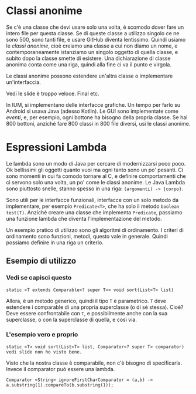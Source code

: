 # Classi anonime

Se c'è una classe che devi usare solo una volta, è scomodo dover fare un intero file per questa classe. Se di queste classe a utilizzo singolo ce ne sono 500, sono tanti file, e usare GitHub diventa lentissimo. Quindi usiamo le *classi anonime*, cioè creiamo una classe a cui non diamo un nome, e contemporaneamente istanziamo un singolo oggetto di quella classe, e subito dopo la classe smette di esistere. Una dichiarazione di classe anonima conta come una riga, quindi alla fine ci va il punto e virgola.

Le classi anonime possono estendere un'altra classe o implementare un'interfaccia.

Vedi le slide è troppo veloce. Final etc.

In IUM, si implementano delle interfacce grafiche. Un tempo per farlo su Android si usava Java (adesso Kotlin). Le GUI sono implementate come *eventi*, e, per esempio, ogni bottone ha bisogno della propria classe. Se hai 800 bottoni, anziché fare 800 classi in 800 file diversi, usi le classi anonime.

# Espressioni Lambda

Le lambda sono un modo di Java per cercare di modernizzarsi poco poco. Ok bellissimi gli oggetti quanto vuoi ma ogni tanto sono un po' pesanti. Ci sono momenti in cui fa comodo tornare al C, e definire comportamenti che ci servono solo una volta, un po' come le classi anonime. Le Java Lambda sono piuttosto snelle, stanno spesso in una riga: `(argomenti) -> {corpo}`.

Sono utili per le interfacce funzionali, interfacce con un solo metodo da implementare, per esempio `Predicate<T>`, che ha solo il metodo `boolean test(T)`. Anziché creare una classe che implementa `Predicate`, passiamo una funzione lambda che diventa l'implementazione del metodo.

Un esempio pratico di utilizzo sono gli algoritmi di ordinamento. I criteri di ordinamento sono funzioni, metodi, questo vale in generale. Quindi possiamo definire in una riga un criterio.

## Esempio di utilizzo

### Vedi se capisci questo

```
static <T extends Comparable<? super T>> void sort(List<T> list)
```

Allora, è un metodo generico, quindi il tipo `T` è parametrico. `T` deve estendere i comparable di una propria superclasse (o di sé stessa). Cioè? Deve essere confrontabile con `T`, e possibilmente anche con la sua superclasse, o con la superclasse di quella, e così via.

### L'esempio vero e proprio

```
static <T> void sort(List<T> list, Comparator<? super T> comparator) vedi slide non ho visto bene.
```

Visto che la nostra classe è comparabile, non c'è bisogno di specificarla. Invece il comparator può essere una lambda.

```
Comparator <String> ignoreFirstCharComparator = (a,b) -> a.substring(1).compareTo(b.substring(1));
```